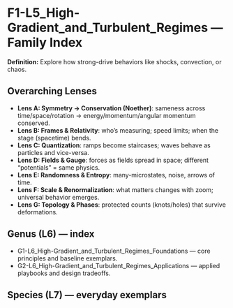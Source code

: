 # F1-L5_High-Gradient_and_Turbulent_Regimes — Family Index
**Definition:** Explore how strong-drive behaviors like shocks, convection, or chaos.

## Overarching Lenses

- **Lens A: Symmetry -> Conservation (Noether)**: sameness across time/space/rotation → energy/momentum/angular momentum conserved.
- **Lens B: Frames & Relativity**: who’s measuring; speed limits; when the stage (spacetime) bends.
- **Lens C: Quantization**: ramps become staircases; waves behave as particles and vice-versa.
- **Lens D: Fields & Gauge**: forces as fields spread in space; different “potentials” = same physics.
- **Lens E: Randomness & Entropy**: many-microstates, noise, arrows of time.
- **Lens F: Scale & Renormalization**: what matters changes with zoom; universal behavior emerges.
- **Lens G: Topology & Phases**: protected counts (knots/holes) that survive deformations.

## Genus (L6) — index
- G1-L6_High-Gradient_and_Turbulent_Regimes_Foundations — core principles and baseline exemplars.
- G2-L6_High-Gradient_and_Turbulent_Regimes_Applications — applied playbooks and design tradeoffs.

## Species (L7) — everyday exemplars
